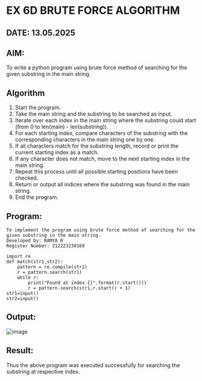 # EX 6D BRUTE FORCE ALGORITHM

## DATE: 13.05.2025

## AIM:
To write a python program using brute force method of searching for the given substring in the main string.


## Algorithm

1. Start the program.
2. Take the main string and the substring to be searched as input.
3. Iterate over each index in the main string where the substring could start (from 0 to len(main) - len(substring)).
4. For each starting index, compare characters of the substring with the corresponding characters in the main string one by one.
5. If all characters match for the substring length, record or print the current starting index as a match.
6. If any character does not match, move to the next starting index in the main string.
7. Repeat this process until all possible starting positions have been checked.
8. Return or output all indices where the substring was found in the main string.
9. End the program.


## Program:

```
To implement the program using brute force method of searching for the given substring in the main string.
Developed by: RAMYA R
Register Number: 212223230169
```

```
import re 
def match(str1,str2):
    pattern = re.compile(str2)
    r = pattern.search(str1)
    while r:
        print("Found at index {}".format(r.start()))
        r = pattern.search(str1,r.start() + 1)
str1=input()
str2=input()
```


## Output:

![image](https://github.com/user-attachments/assets/83ae83b3-2b3d-4cad-90ae-9f9dfef1f8f2)


## Result:
Thus the above program was executed successfully for searching the substring at respective index.
